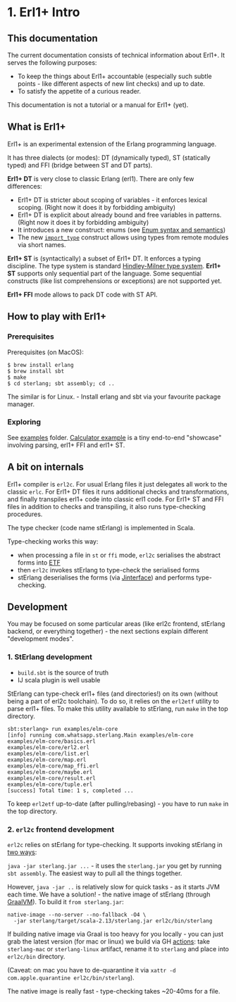 # 1. Erl1+ Intro

## This documentation

The current documentation consists of technical information about Erl1+.
It serves the following purposes:

* To keep the things about Erl1+ accountable (especially such subtle points -
  like different aspects of new lint checks) and up to date.
* To satisfy the appetite of a curious reader.

This documentation is not a tutorial or a manual for Erl1+ (yet).

## What is Erl1+

Erl1+ is an experimental extension of the Erlang programming language.

It has three dialects (or modes): DT (dynamically typed), ST (statically typed)
and FFI (bridge between ST and DT parts).

**Erl1+ DT** is very close to classic Erlang (erl1).
There are only few differences:

* Erl1+ DT is stricter about scoping of variables - it enforces lexical scoping.
  (Right now it does it by forbidding ambiguity)
* Erl1+ DT is explicit about already bound and free variables in patterns.
  (Right now it does it by forbidding ambiguity)
* It introduces a new construct: enums
  (see [Enum syntax and semantics](04_enums.md))
* The new [`import_type`](07_import_type.md) construct allows using types from
  remote modules via short names.

**Erl1+ ST** is (syntactically) a subset of Erl1+ DT. It enforces a typing
discipline. The type system is standard [Hindley-Milner type
system](https://en.wikipedia.org/wiki/Hindley%E2%80%93Milner_type_system).
**Erl1+ ST** supports only sequential part of the language. Some sequential
constructs (like list comprehensions or exceptions) are not supported yet.

**Erl1+ FFI** mode allows to pack DT code with ST API.

## How to play with Erl1+

### Prerequisites

Prerequisites (on MacOS):

```
$ brew install erlang
$ brew install sbt
$ make
$ cd sterlang; sbt assembly; cd ..
```

The similar is for Linux. - Install erlang and sbt via your favourite package
manager.

### Exploring

See [examples](https://git.io/JfLLR) folder.
[Calculator example](https://git.io/JfLLu) is a tiny end-to-end "showcase"
involving parsing, erl1+ FFI and erl1+ ST.

## A bit on internals

Erl1+ compiler is `erl2c`.
For usual Erlang files it just delegates all work to the classic `erlc`.
For Erl1+ DT files it runs additional checks and transformations, and finally
transpiles erl1+ code into classic erl1 code.
For Erl1+ ST and FFI files in addition to checks and transpiling, it also runs
type-checking procedures.

The type checker (code name stErlang) is implemented in Scala.

Type-checking works this way:
- when processing a file in `st` or `ffi` mode, `erl2c` serialises the abstract
forms into [ETF](http://erlang.org/doc/apps/erts/erl_ext_dist.html) 
- then `erl2c` invokes stErlang to type-check the serialised forms
- stErlang deserialises the forms (via 
[Jinterface](http://erlang.org/doc/apps/jinterface/jinterface_users_guide.html))
and performs type-checking.  

## Development

You may be focused on some particular areas (like erl2c frontend, stErlang 
backend, or everything together) - the next sections explain different 
"development modes".

### 1. StErlang development

- `build.sbt` is the source of truth
- IJ scala plugin is well usable

StErlang can type-check erl1+ files (and directories!) on its own (without being
a part of erl2c toolchain). To do so, it relies on the `erl2etf` utility to 
parse erl1+ files.
To make this utility available to stErlang, run `make` in the top directory.

```
sbt:sterlang> run examples/elm-core
[info] running com.whatsapp.sterlang.Main examples/elm-core
examples/elm-core/basics.erl
examples/elm-core/erl2.erl
examples/elm-core/list.erl
examples/elm-core/map.erl
examples/elm-core/map_ffi.erl
examples/elm-core/maybe.erl
examples/elm-core/result.erl
examples/elm-core/tuple.erl
[success] Total time: 1 s, completed ...
``` 

To keep `erl2etf` up-to-date (after pulling/rebasing) - you have to run `make` 
in the top directory.

### 2. `erl2c` frontend development

`erl2c` relies on stErlang for type-checking. It supports invoking stErlang in
[two ways](https://git.io/JJlhF):

`java -jar sterlang.jar ...` - it uses the `sterlang.jar` you get by running
`sbt assembly`. The easiest way to pull all the things together.

However, `java -jar ..` is relatively slow for quick tasks - as it starts JVM 
each time. We have a solution! - the native image of stErlang (through 
[GraalVM](https://www.graalvm.org/)). To build it `from sterlang.jar`:

```
native-image --no-server --no-fallback -O4 \
  -jar sterlang/target/scala-2.13/sterlang.jar erl2c/bin/sterlang
```

If building native image via Graal is too heavy for you locally - you can just
grab the latest version (for mac or linux) we build via GH 
[actions](https://git.io/JJlji): take `sterlang-mac` or `sterlang-linux` 
artifact, rename it to `sterlang` and place into `erl2c/bin` directory.

(Caveat: on mac you have to de-quarantine it via 
`xattr -d com.apple.quarantine erl2c/bin/sterlang`).

The native image is really fast - type-checking takes ~20-40ms for a file.
